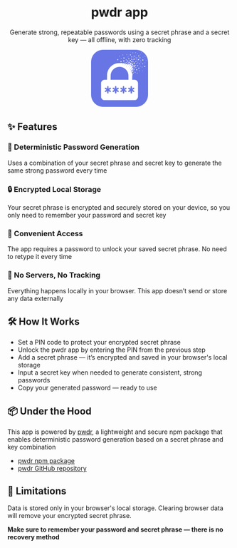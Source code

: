 <div align="center">

# pwdr app

Generate strong, repeatable passwords using a secret phrase and a secret key — all offline, with zero tracking

![pwdr app logo](.readme/logo-w-bg.png)

</div>

## ✨ Features

### 🔑 Deterministic Password Generation

Uses a combination of your secret phrase and secret key to generate the same strong password every time

### 🔒 Encrypted Local Storage

Your secret phrase is encrypted and securely stored on your device, so you only need to remember your password and
secret key

### 🧠 Convenient Access

The app requires a password to unlock your saved secret phrase. No need to retype it every time

### 🚫 No Servers, No Tracking

Everything happens locally in your browser. This app doesn’t send or store any data externally

## 🛠 How It Works

- Set a PIN code to protect your encrypted secret phrase
- Unlock the pwdr app by entering the PIN from the previous step
- Add a secret phrase — it’s encrypted and saved in your browser's local storage
- Input a secret key when needed to generate consistent, strong passwords
- Copy your generated password — ready to use

## 📦 Under the Hood

This app is powered by [pwdr](https://www.npmjs.com/package/pwdr), a lightweight and secure npm package that enables
deterministic password generation based on a secret phrase and key combination

- [pwdr npm package](https://www.npmjs.com/package/pwdr)
- [pwdr GitHub repository](https://github.com/Apollo917/pwdr)

## 🚧 Limitations

Data is stored only in your browser's local storage. Clearing browser data will remove your encrypted secret phrase.

**Make sure to remember your password and secret phrase — there is no recovery method**
